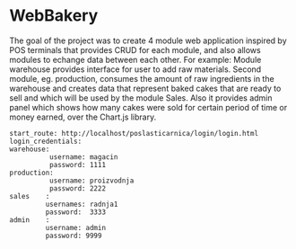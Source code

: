 # WebBakery
The goal of the project was to create 4 module web application inspired by POS terminals that provides CRUD for each module, and also allows modules to echange data between each other.
For example: Module warehouse provides interface for user to add raw materials. Second module, eg. production, consumes the amount of raw ingredients in the warehouse and creates data that represent baked cakes that are ready to sell and which will be used by the module Sales.
Also it provides admin panel which shows how many cakes were sold for certain period of time or money earned, over the Chart.js library.
```
start_route: http://localhost/poslasticarnica/login/login.html
login_credentials:
warehouse:
          username: magacin
          password: 1111
production:
          username: proizvodnja
          password: 2222
sales    :
         usernames: radnja1
         password:  3333
admin    :
         username: admin
         password: 9999
```
